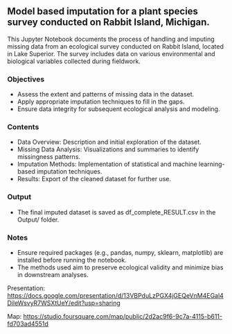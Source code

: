 
## Model based imputation for a plant species survey conducted on Rabbit Island, Michigan.


This Jupyter Notebook documents the process of handling and imputing missing data from an ecological survey conducted on Rabbit Island, located in Lake Superior. The survey includes data on various environmental and biological variables collected during fieldwork.

### Objectives

- Assess the extent and patterns of missing data in the dataset.
- Apply appropriate imputation techniques to fill in the gaps.
- Ensure data integrity for subsequent ecological analysis and modeling.

### Contents
- Data Overview: Description and initial exploration of the dataset.
- Missing Data Analysis: Visualizations and summaries to identify missingness patterns.
- Imputation Methods: Implementation of statistical and machine learning-based imputation techniques.
- Results: Export of the cleaned dataset for further use.

### Output
- The final imputed dataset is saved as df_complete_RESULT.csv in the Output/ folder.

### Notes
- Ensure required packages (e.g., pandas, numpy, sklearn, matplotlib) are installed before running the notebook.
- The methods used aim to preserve ecological validity and minimize bias in downstream analyses.



    
Presentation: https://docs.google.com/presentation/d/13VBPduLzPGX4jGEQeVnM4EGal4DileWsvyR7WSXtUeY/edit?usp=sharing

Map: https://studio.foursquare.com/map/public/2d2ac9f6-9c7a-4115-b611-fd703ad4551d
